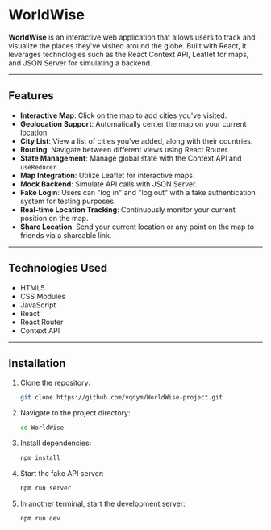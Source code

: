 # WorldWise

**WorldWise** is an interactive web application that allows users to track and visualize the places they've visited around the globe. Built with React, it leverages technologies such as the React Context API, Leaflet for maps, and JSON Server for simulating a backend.

---

## Features

- **Interactive Map**: Click on the map to add cities you've visited.
- **Geolocation Support**: Automatically center the map on your current location.
- **City List**: View a list of cities you've added, along with their countries.
- **Routing**: Navigate between different views using React Router.
- **State Management**: Manage global state with the Context API and `useReducer`.
- **Map Integration**: Utilize Leaflet for interactive maps.
- **Mock Backend**: Simulate API calls with JSON Server.
- **Fake Login**: Users can "log in" and "log out" with a fake authentication system for testing purposes.
- **Real‑time Location Tracking**: Continuously monitor your current position on the map.
- **Share Location**: Send your current location or any point on the map to friends via a shareable link.

---

## Technologies Used

- HTML5
- CSS Modules
- JavaScript
- React
- React Router
- Context API

---

## Installation

1. Clone the repository:  
   ```bash
   git clone https://github.com/vqdym/WorldWise-project.git
   ```

2. Navigate to the project directory:
   ```bash
   cd WorldWise
   ```

3. Install dependencies:
   ```bash
   npm install
   ```

4. Start the fake API server:
   ```bash
   npm run server
   ```

5. In another terminal, start the development server:
   ```bash
   npm run dev
   ```
